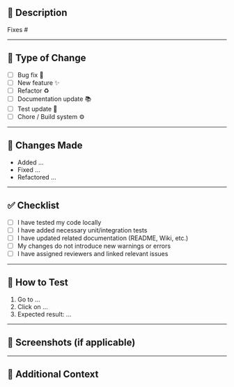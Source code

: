 ## 📝 Description

<!-- 
Describe the purpose of this PR. Include relevant context or background.
What problem does it solve? What feature does it add?
-->

Fixes #<!-- Issue number, e.g., #42 -->

---

## 🔧 Type of Change

<!-- Please check the one(s) that apply and remove the rest. -->

- [ ] Bug fix 🐛
- [ ] New feature ✨
- [ ] Refactor ♻️
- [ ] Documentation update 📚
- [ ] Test update 🧪
- [ ] Chore / Build system ⚙️

---

## 🚀 Changes Made

<!--
Briefly describe key changes made in this PR.
Use bullet points if necessary.
-->

- Added ...
- Fixed ...
- Refactored ...

---

## ✅ Checklist

<!-- Check the boxes that apply by replacing [ ] with [x] -->

- [ ] I have tested my code locally
- [ ] I have added necessary unit/integration tests
- [ ] I have updated related documentation (README, Wiki, etc.)
- [ ] My changes do not introduce new warnings or errors
- [ ] I have assigned reviewers and linked relevant issues

---

## 🧪 How to Test

<!-- 
Provide clear instructions on how to test your changes. 
This helps reviewers and QA engineers.
-->

1. Go to ...
2. Click on ...
3. Expected result: ...

---

## 📸 Screenshots (if applicable)

<!-- Include screenshots or recordings to show UI/UX changes -->

---

## 💬 Additional Context

<!-- Add any other relevant info here -->

